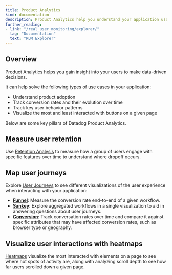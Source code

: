 ```yaml
---
title: Product Analytics
kind: documentation
description: Product Analytics help you understand your application usage at a glance.
further_reading:
- link: "/real_user_monitoring/explorer/"
  tag: "Documentation"
  text: "RUM Explorer"
---
```


## Overview

Product Analytics helps you gain insight into your users to make data-driven decisions.

It can help solve the following types of use cases in your application:

- Understand product adoption
- Track conversion rates and their evolution over time
- Track key user behavior patterns
- Visualize the most and least interacted with buttons on a given page

Below are some key pillars of Datadog Product Analytics.

## Measure user retention

Use [Retention Analysis][1] to measure how a group of users engage with specific features over time to understand where dropoff occurs.

## Map user journeys

Explore [User Journeys][2] to see different visualizations of the user experience when interacting with your application:

- **[Funnel][3]**: Measure the conversion rate end-to-end of a given workflow.
- **[Sankey][4]**: Explore aggregated workflows in a single visualization to aid in answering questions about user journeys.
- **[Conversion][4]**: Track conversation rates over time and compare it against specific attributes that may have affected conversion rates, such as browser type or geography.

## Visualize user interactions with heatmaps

[Heatmaps][5] visualize the most interacted with elements on a page to see where hot spots of activity are, along with analyzing scroll depth to see how far users scrolled down a given page.

[1]: /real_user_monitoring/product_analytics/retention_analysis
[2]: https://app.datadoghq.com/product-analytics/user-journey/sankey
[3]: /real_user_monitoring/product_analytics/funnel_analysis
[4]: https://app.datadoghq.com/product-analytics/user-journey/conversion
[5]: /real_user_monitoring/product_analytics/heatmaps
